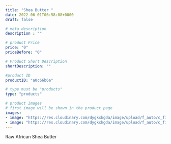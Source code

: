 ```yaml
---
title: "Shea Butter "
date: 2022-06-01T06:58:08+0000
draft: false

# meta description
description : ""

# product Price
price: "0"
priceBefore: "0"

# Product Short Description
shortDescription: ""

#product ID
productID: "a0c66b6a"

# type must be "products"
type: "products"

# product Images
# first image will be shown in the product page
images:
- image: "https://res.cloudinary.com/dygkxkgda/image/upload/f_auto/c_fill,fl_progressive,q_auto:good,w_640,h_427/product-images/1Y21KW_oyEvylSdMoClPjtCEqSiWUmNMn"
- image: "https://res.cloudinary.com/dygkxkgda/image/upload/f_auto/c_fill,fl_progressive,q_auto:good,w_640,h_427/product-images/1kLZt0nE-uMDEzDdcE5YDuCrDBqKfSR9s"
---
```


Raw African Shea Butter
